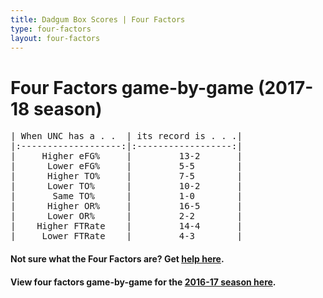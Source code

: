 ```yaml
---
title: Dadgum Box Scores | Four Factors
type: four-factors
layout: four-factors
---
```


# Four Factors game-by-game (2017-18 season)

<pre class="huffman stilwata">
| When UNC has a . .  | its record is . . .|
|:-------------------:|:------------------:|
|     Higher eFG%     |         13-2       |
|      Lower eFG%     |         5-5        |
|      Higher TO%     |         7-5        |
|      Lower TO%      |         10-2       |
|       Same TO%      |         1-0        |
|      Higher OR%     |         16-5       |
|      Lower OR%      |         2-2        |
|    Higher FTRate    |         14-4       |
|     Lower FTRate    |         4-3        |
</pre>

#### Not sure what the Four Factors are? Get [help here](https://cbbstatshelp.com/four-factors/intro/).

#### View four factors game-by-game for the [2016-17 season here](/four-factors-16-17).